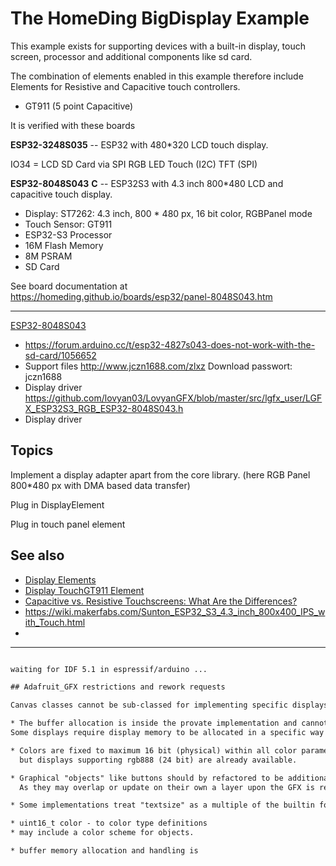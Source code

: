 # The HomeDing BigDisplay Example

This example exists for supporting devices with a built-in
display, touch screen, processor and additional components like sd card.

The combination of elements enabled in this example therefore include
Elements for Resistive and Capacitive touch controllers.

* GT911 (5 point Capacitive)
<!--
* <https://github.com/PaulStoffregen/XPT2046_Touchscreen>
-->


It is verified with these boards

**ESP32-3248S035** -- ESP32 with 480*320 LCD touch display.

IO34 = LCD
SD Card via SPI
RGB LED
Touch (I2C)
TFT (SPI)

**ESP32-8048S043** **C** -- ESP32S3 with 4.3 inch 800*480 LCD and capacitive touch display.

* Display: ST7262: 4.3 inch, 800 * 480 px, 16 bit color, RGBPanel mode
* Touch Sensor: GT911
* ESP32-S3 Processor
* 16M Flash Memory
* 8M PSRAM
* SD Card

See board documentation at <https://homeding.github.io/boards/esp32/panel-8048S043.htm>

---

[ESP32-8048S043](http://www.jczn1688.com/zlxz?spm=a2g0o.detail.1000023.1.3ef123b9JUyyZm)

* <https://forum.arduino.cc/t/esp32-4827s043-does-not-work-with-the-sd-card/1056652>
* Support files <http://www.jczn1688.com/zlxz> Download passwort: jczn1688
* Display driver <https://github.com/lovyan03/LovyanGFX/blob/master/src/lgfx_user/LGFX_ESP32S3_RGB_ESP32-8048S043.h>
* Display driver


## Topics

Implement a display adapter apart from the core library.
(here RGB Panel 800*480 px with DMA based data transfer)

Plug in DisplayElement

Plug in touch panel element

<!-- <https://wiki.makerfabs.com/Sunton_ESP32_S3_4.3_inch_800x400_IPS_with_Touch.html> -->

<!-- https://www.makerfabs.com/sunton-esp32-s3-4-3-inch-ips-with-touch.html -->

## See also

* [Display Elements](https://homeding.github.io/elements/display/touch.htm)
* [Display TouchGT911 Element](https://homeding.github.io/elements/display/touchgt911.htm)
* [Capacitive vs. Resistive Touchscreens: What Are the Differences?](https://www.makeuseof.com/tag/differences-capacitive-resistive-touchscreens-si/)
* <https://wiki.makerfabs.com/Sunton_ESP32_S3_4.3_inch_800x400_IPS_with_Touch.html>
*

---

``` txt

waiting for IDF 5.1 in espressif/arduino ...

## Adafruit_GFX restrictions and rework requests

Canvas classes cannot be sub-classed for implementing specific displays:

* The buffer allocation is inside the provate implementation and cannot be changed.
Some displays require display memory to be allocated in a specific way e. g. when display is using DMA for data transfer.

* Colors are fixed to maximum 16 bit (physical) within all color parameters
  but displays supporting rgb888 (24 bit) are already available.

* Graphical "objects" like buttons should by refactored to be additional objects.
  As they may overlap or update on their own a layer upon the GFX is required to redraw defined objects when required.

* Some implementations treat "textsize" as a multiple of the builtin font size. A "registered/available" fonts manager is missing.

* uint16_t color - to color type definitions
* may include a color scheme for objects.

* buffer memory allocation and handling is 
```
